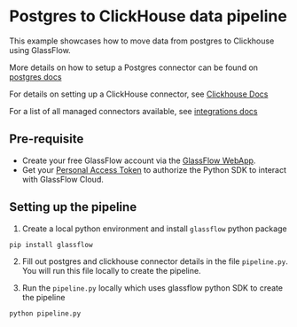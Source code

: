 # Postgres to ClickHouse data pipeline 

This example showcases how to move data from postgres to Clickhouse using GlassFlow. 

More details on how to setup a Postgres connector can be found on [postgres docs](https://www.glassflow.dev/docs/integrations/sources/postgres-cdc)

For details on setting up a ClickHouse connector, see [Clickhouse Docs](https://www.glassflow.dev/docs/integrations/sinks/clickhouse)

For a list of all managed connectors available, see [integrations docs](https://www.glassflow.dev/docs/integrations)


## Pre-requisite

- Create your free GlassFlow account via the [GlassFlow WebApp](https://app.glassflow.dev).
- Get your [Personal Access Token](https://app.glassflow.dev/profile) to authorize the Python SDK to interact with GlassFlow Cloud.

## Setting up the pipeline 

1. Create a local python environment and install `glassflow` python package 

`pip install glassflow`

2. Fill out postgres and clickhouse connector details in the file `pipeline.py`. You will run this file locally to create the pipeline. 

3. Run the `pipeline.py` locally which uses glassflow python SDK to create the pipeline

```python pipeline.py```

